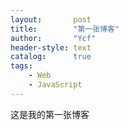```yaml
---
layout:       post
title:        "第一张博客"
author:       "Ycf"
header-style: text
catalog:      true
tags:
    - Web
    - JavaScript
---
```


这是我的第一张博客